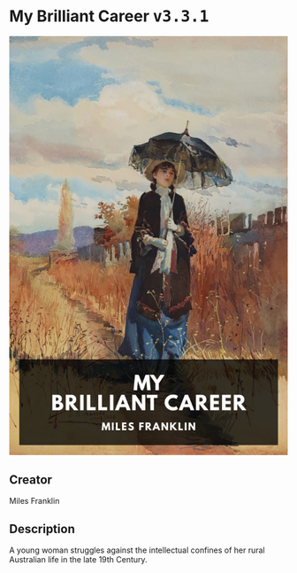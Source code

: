 
# My Brilliant Career <kbd>v3.3.1</kbd>

<center>
  <img src="./cover-1024.jpg"/>
</center>

## Creator
Miles Franklin

## Description
A young woman struggles against the intellectual confines of her rural Australian life in the late 19th Century.
